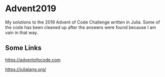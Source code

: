 # Advent2019

My solutions to the 2019 Advent of Code Challenge written in Julia. Some of the code has been cleaned up after the answers were found because I am vain in that way.

## Some Links
https://adventofocode.com

https://julialang.org/
